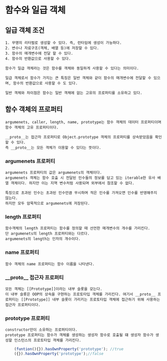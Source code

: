 # 함수와 일급 객체

## 일급 객체 조건

    1. 무명의 리터럴로 생성할 수 있다. 즉, 런타임에 생성이 가능하다.
    2. 변수나 자료구조(객체, 배열 등)에 저장할 수 있다.
    3. 함수의 매개변수에 전달 할 수 있다.
    4. 함수의 반환값으로 사용할 수 있다.

    함수가 일급 객체라는 것은 함수를 객체와 동일하게 사용할 수 있다는 의미이다.

    일급 객체로서 함수가 가지는 큰 특징은 일반 객체와 같이 함수의 매개변수에 전달할 수 있으며, 함수의 반환값으로 사용할 수 도 있다.

    일반 객체와 차이점은 함수는 일반 객체에 없는 고유의 프로퍼티를 소유하고 있다.

## 함수 객체의 프로퍼티

    argumenets, caller, length, name, prototype는 함수 객체의 데이터 프로퍼티이며 함수 객체의 고유 프로퍼티이다.

    __proto__는 접근자 프로퍼티로 Object.prototype 객체의 프로퍼티를 상속받았음을 확인할 수 있다.
    즉 __proto__는 모든 객체가 이용할 수 있다는 뜻이다.

### argumenets 프로퍼티

    argumenets 프로퍼티의 값은 argumenets의 객체이다.
    argumenets 객체는 함수 호출 시 전달된 인수들의 정보를 담고 있는 iterable한 유사 배열 객체이다. 하지만 이는 지역 변수처럼 사용되며 외부에서 참조할 수 없다.

    특징으로 초과된 인수는 초과된 인수만큼 무시하며 적은 인수를 가져오면 인수를 반영해주지 않는다.
    하지만 모두 암묵적으로 argumenets에 저장된다.

### length 프로퍼티

    함수객체의 length 프로퍼티는 함수를 정의할 때 선언한 매개변수의 개수를 가리킨다.
    단 argumenets의 length 프로퍼티와는 다르다.
    argumenets의 length는 인자의 개수이다.

### name 프로퍼티

    함수 객체의 name 프로퍼티는 함수 이름을 나타낸다.

### \_\_proto\_\_ 접근자 프로퍼티

    모든 객체는 [[Prototype]]이라는 내부 슬롯을 갖는다.
    이 내부 슬롯은 OOP의 상속을 구현하는 프로토타입 객체를 가리킨다. 여기서 __proto__ 프로퍼티는 [[Prototype]] 내부 슬롯이 가리키는 프로토타입 객체에 접근하기 위해 사용하는 접근자 프로퍼티이다.

### prototype 프로퍼티

    constructor만이 소유하는 프로퍼티이다.
    prototype 프로퍼티는 함수가 객체를 생성하는 생성자 함수로 호출될 떄 생성자 함수가 생성할 인스턴스의 프로토타입 객체를 가리킨다.

```javascript
    (funtion(){}).hasOwnProperty('prototype'); //true
    ({}).hasOwnProperty('prototype');//false
```
